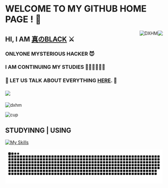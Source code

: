 # WELCOME TO MY GITHUB HOME PAGE ! 👋



<img align='right' src='https://github-readme-stats.vercel.app/api?username=DXHM&show_icons=true&&theme=default&hide=["contribs"]&&hide_title=true' /> 
<p><img align="right" src="https://github-readme-streak-stats.herokuapp.com/?user=DXHM" alt="DXHM" /></p>

## HI, I AM [真のBLACK](https://pureblack.eu.org/about) ⚔
### ONLYONE MYSTERIOUS HACKER 😈
### I AM CONTINUING MY STUDIES 👨🏻‍💻👩🏻‍💻

### 💬 LET US TALK ABOUT EVERYTHING [HERE](https://github.com/DXHM/DXHM/issues). 🤤

### ![](https://visitor-badge.laobi.icu/badge?page_id=DXHM.DXHM)

![dxhm](https://count.getloli.com/get/@dxhm?theme=rule34)

![cup](https://github-profile-trophy.vercel.app/?username=dxhm&theme=dark_lover)

## STUDYINNG | USING

[![My Skills](https://skillicons.dev/icons?i=js,html,css,wasm)](https://skillicons.dev)

![snake](https://raw.githubusercontent.com/DXHM/DXHM/main/ation/github-contribution-grid-snake.svg)
